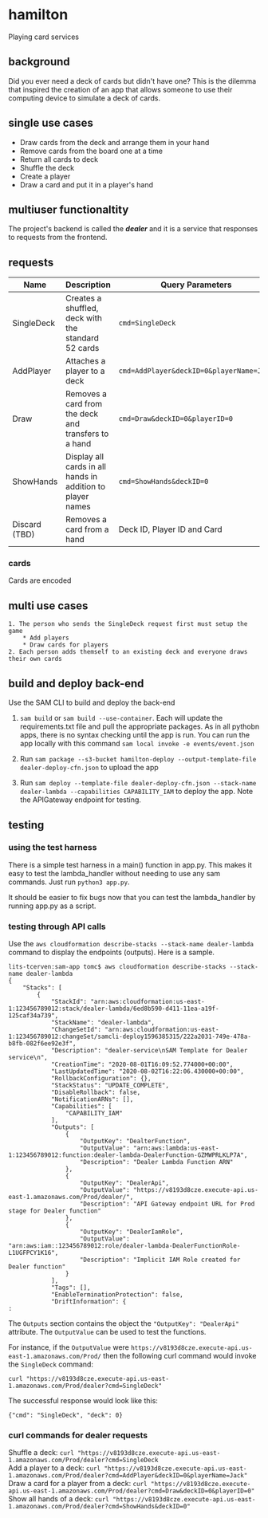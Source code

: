 # hamilton
Playing card services

## background
Did you ever need a deck of cards but didn't have one? This is the dilemma that inspired the creation of an app that allows someone to use their computing device to simulate a deck of cards.
## single use cases
* Draw cards from the deck and arrange them in your hand
* Remove cards from the board one at a time
* Return all cards to deck
* Shuffle the deck
* Create a player
* Draw a card and put it in a player's hand

## multiuser functionaltity
The project's backend is called the ***dealer*** and it is a service that responses to requests from the frontend.
## requests


Name  | Description | Query Parameters | Response
------------- | ------------- | -------------| -------------
SingleDeck  | Creates a shuffled, deck with the standard 52 cards | `cmd=SingleDeck` | `{"cmd": "SingleDeck", "deck": 0}`
AddPlayer  | Attaches a player to a deck | `cmd=AddPlayer&deckID=0&playerName=Jack` | `{"cmd": "AddPlayer", "player": 0}`
Draw  | Removes a card from the deck and transfers to a hand | `cmd=Draw&deckID=0&playerID=0` | `{"cmd": "Draw", "card": "6C"}`
ShowHands  | Display all cards in all hands in addition to player names | `cmd=ShowHands&deckID=0` | `{"cmd": "ShowHands", "hands": {"Jack": ["6C"]}}`
Discard (TBD) | Removes a card from a hand | Deck ID, Player ID and Card | A card from the deck, e.g. `4H`

### cards
Cards are encoded


## multi use cases
	1. The person who sends the SingleDeck request first must setup the game
		* Add players
		* Draw cards for players
	2. Each person adds themself to an existing deck and everyone draws their own cards

## build and deploy back-end
Use the SAM CLI to build and deploy the back-end

1. `sam build` or `sam build --use-container`. Each will update the requirements.txt file and pull the appropriate packages. As in all pythobn apps, there is no syntax checking until the app is run. You can run the app locally with this command `sam local invoke -e events/event.json`


2. Run `sam package --s3-bucket hamilton-deploy --output-template-file dealer-deploy-cfn.json` to upload the app


3. Run `sam deploy --template-file dealer-deploy-cfn.json --stack-name dealer-lambda --capabilities CAPABILITY_IAM` to deploy the app. Note the APIGateway endpoint for testing.

## testing

### using the test harness
There is a simple test harness in a main() function in app.py. This makes it easy to test the lambda_handler without needing to use any sam commands. Just run `python3 app.py`.

It should be easier to fix bugs now that you can test the lambda_handler by running app.py as a script.


### testing through API calls
Use the `aws cloudformation describe-stacks --stack-name dealer-lambda` command to display the endpoints (outputs). Here is a sample.  

	lits-tcerven:sam-app tomc$ aws cloudformation describe-stacks --stack-name dealer-lambda
	{
	    "Stacks": [
	        {
	            "StackId": "arn:aws:cloudformation:us-east-1:123456789012:stack/dealer-lambda/6ed8b590-d411-11ea-a19f-125caf34a739",
	            "StackName": "dealer-lambda",
	            "ChangeSetId": "arn:aws:cloudformation:us-east-1:123456789012:changeSet/samcli-deploy1596385315/222a2031-749e-478a-b8fb-082f6ee92e3f",
	            "Description": "dealer-service\nSAM Template for Dealer service\n",
	            "CreationTime": "2020-08-01T16:09:52.774000+00:00",
	            "LastUpdatedTime": "2020-08-02T16:22:06.430000+00:00",
	            "RollbackConfiguration": {},
	            "StackStatus": "UPDATE_COMPLETE",
	            "DisableRollback": false,
	            "NotificationARNs": [],
	            "Capabilities": [
	                "CAPABILITY_IAM"
	            ],
	            "Outputs": [
	                {
	                    "OutputKey": "DealterFunction",
	                    "OutputValue": "arn:aws:lambda:us-east-1:123456789012:function:dealer-lambda-DealerFunction-GZMWPRLKLP7A",
	                    "Description": "Dealer Lambda Function ARN"
	                },
	                {
	                    "OutputKey": "DealerApi",
	                    "OutputValue": "https://v8193d8cze.execute-api.us-east-1.amazonaws.com/Prod/dealer/",
	                    "Description": "API Gateway endpoint URL for Prod stage for Dealer function"
	                },
	                {
	                    "OutputKey": "DealerIamRole",
	                    "OutputValue": "arn:aws:iam::123456789012:role/dealer-lambda-DealerFunctionRole-L1UGFPCY1K16",
	                    "Description": "Implicit IAM Role created for Dealer function"
	                }
	            ],
	            "Tags": [],
	            "EnableTerminationProtection": false,
	            "DriftInformation": {
	:
The `Outputs` section contains the object the `"OutputKey": "DealerApi"` attribute. The `OutputValue` can be used to test the functions. 

For instance, if the `OutputValue` were `https://v8193d8cze.execute-api.us-east-1.amazonaws.com/Prod/` then the following curl command would invoke the `SingleDeck` command:

`curl "https://v8193d8cze.execute-api.us-east-1.amazonaws.com/Prod/dealer?cmd=SingleDeck"`

The successful response would look like this:

`{"cmd": "SingleDeck", "deck": 0}`

### curl commands for dealer requests

Shuffle a deck: `curl "https://v8193d8cze.execute-api.us-east-1.amazonaws.com/Prod/dealer?cmd=SingleDeck`  
Add a player to a deck: `curl "https://v8193d8cze.execute-api.us-east-1.amazonaws.com/Prod/dealer?cmd=AddPlayer&deckID=0&playerName=Jack"`
Draw a card for a player from a deck: `curl "https://v8193d8cze.execute-api.us-east-1.amazonaws.com/Prod/dealer?cmd=Draw&deckID=0&playerID=0"`
Show all hands of a deck: `curl "https://v8193d8cze.execute-api.us-east-1.amazonaws.com/Prod/dealer?cmd=ShowHands&deckID=0"`
